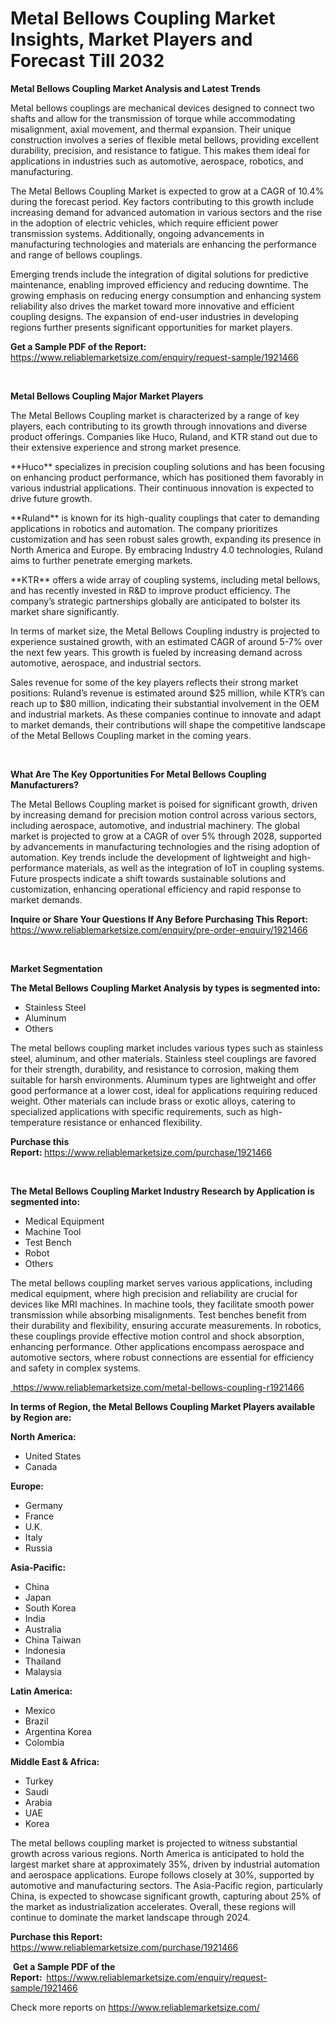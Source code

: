 <p><h1>Metal Bellows Coupling Market Insights, Market Players and Forecast Till 2032</h1></p><p><strong>Metal Bellows Coupling Market Analysis and Latest Trends</strong></p>
<p><p>Metal bellows couplings are mechanical devices designed to connect two shafts and allow for the transmission of torque while accommodating misalignment, axial movement, and thermal expansion. Their unique construction involves a series of flexible metal bellows, providing excellent durability, precision, and resistance to fatigue. This makes them ideal for applications in industries such as automotive, aerospace, robotics, and manufacturing.</p><p>The Metal Bellows Coupling Market is expected to grow at a CAGR of 10.4% during the forecast period. Key factors contributing to this growth include increasing demand for advanced automation in various sectors and the rise in the adoption of electric vehicles, which require efficient power transmission systems. Additionally, ongoing advancements in manufacturing technologies and materials are enhancing the performance and range of bellows couplings. </p><p>Emerging trends include the integration of digital solutions for predictive maintenance, enabling improved efficiency and reducing downtime. The growing emphasis on reducing energy consumption and enhancing system reliability also drives the market toward more innovative and efficient coupling designs. The expansion of end-user industries in developing regions further presents significant opportunities for market players.</p></p>
<p><strong>Get a Sample PDF of the Report:&nbsp;</strong> <a href="https://www.reliablemarketsize.com/enquiry/request-sample/1921466?utm_campaign=3248&utm_medium=2&utm_source=Github&utm_content=ia&utm_term=10042025&utm_id=metal-bellows-coupling">https://www.reliablemarketsize.com/enquiry/request-sample/1921466</a></p>
<p>&nbsp;</p>
<p><strong>Metal Bellows Coupling Major Market Players</strong></p>
<p><p>The Metal Bellows Coupling market is characterized by a range of key players, each contributing to its growth through innovations and diverse product offerings. Companies like Huco, Ruland, and KTR stand out due to their extensive experience and strong market presence.</p><p>**Huco** specializes in precision coupling solutions and has been focusing on enhancing product performance, which has positioned them favorably in various industrial applications. Their continuous innovation is expected to drive future growth.</p><p>**Ruland** is known for its high-quality couplings that cater to demanding applications in robotics and automation. The company prioritizes customization and has seen robust sales growth, expanding its presence in North America and Europe. By embracing Industry 4.0 technologies, Ruland aims to further penetrate emerging markets.</p><p>**KTR** offers a wide array of coupling systems, including metal bellows, and has recently invested in R&D to improve product efficiency. The company’s strategic partnerships globally are anticipated to bolster its market share significantly.</p><p>In terms of market size, the Metal Bellows Coupling industry is projected to experience sustained growth, with an estimated CAGR of around 5-7% over the next few years. This growth is fueled by increasing demand across automotive, aerospace, and industrial sectors.</p><p>Sales revenue for some of the key players reflects their strong market positions: Ruland’s revenue is estimated around $25 million, while KTR’s can reach up to $80 million, indicating their substantial involvement in the OEM and industrial markets. As these companies continue to innovate and adapt to market demands, their contributions will shape the competitive landscape of the Metal Bellows Coupling market in the coming years.</p></p>
<p>&nbsp;</p>
<p><strong>What Are The Key Opportunities For Metal Bellows Coupling Manufacturers?</strong></p>
<p><p>The Metal Bellows Coupling market is poised for significant growth, driven by increasing demand for precision motion control across various sectors, including aerospace, automotive, and industrial machinery. The global market is projected to grow at a CAGR of over 5% through 2028, supported by advancements in manufacturing technologies and the rising adoption of automation. Key trends include the development of lightweight and high-performance materials, as well as the integration of IoT in coupling systems. Future prospects indicate a shift towards sustainable solutions and customization, enhancing operational efficiency and rapid response to market demands.</p></p>
<p><strong>Inquire or Share Your Questions If Any Before Purchasing This Report:</strong> <a href="https://www.reliablemarketsize.com/enquiry/pre-order-enquiry/1921466?utm_campaign=3248&utm_medium=2&utm_source=Github&utm_content=ia&utm_term=10042025&utm_id=metal-bellows-coupling">https://www.reliablemarketsize.com/enquiry/pre-order-enquiry/1921466</a></p>
<p>&nbsp;</p>
<p><strong>Market Segmentation</strong></p>
<p><strong>The Metal Bellows Coupling Market Analysis by types is segmented into:</strong></p>
<p><ul><li>Stainless Steel</li><li>Aluminum</li><li>Others</li></ul></p>
<p><p>The metal bellows coupling market includes various types such as stainless steel, aluminum, and other materials. Stainless steel couplings are favored for their strength, durability, and resistance to corrosion, making them suitable for harsh environments. Aluminum types are lightweight and offer good performance at a lower cost, ideal for applications requiring reduced weight. Other materials can include brass or exotic alloys, catering to specialized applications with specific requirements, such as high-temperature resistance or enhanced flexibility.</p></p>
<p><strong>Purchase this Report:&nbsp;</strong><a href="https://www.reliablemarketsize.com/purchase/1921466?utm_campaign=3248&utm_medium=2&utm_source=Github&utm_content=ia&utm_term=10042025&utm_id=metal-bellows-coupling">https://www.reliablemarketsize.com/purchase/1921466</a></p>
<p>&nbsp;</p>
<p><strong>The Metal Bellows Coupling Market Industry Research by Application is segmented into:</strong></p>
<p><ul><li>Medical Equipment</li><li>Machine Tool</li><li>Test Bench</li><li>Robot</li><li>Others</li></ul></p>
<p><p>The metal bellows coupling market serves various applications, including medical equipment, where high precision and reliability are crucial for devices like MRI machines. In machine tools, they facilitate smooth power transmission while absorbing misalignments. Test benches benefit from their durability and flexibility, ensuring accurate measurements. In robotics, these couplings provide effective motion control and shock absorption, enhancing performance. Other applications encompass aerospace and automotive sectors, where robust connections are essential for efficiency and safety in complex systems.</p></p>
<p><a href="https://www.reliablemarketsize.com/metal-bellows-coupling-r1921466?utm_campaign=3248&utm_medium=2&utm_source=Github&utm_content=ia&utm_term=10042025&utm_id=metal-bellows-coupling">&nbsp;https://www.reliablemarketsize.com/metal-bellows-coupling-r1921466</a></p>
<p><strong>In terms of Region, the Metal Bellows Coupling Market Players available by Region are:</strong></p>
<p>
    <p> <strong> North America: </strong>
        <ul>
            <li>United States</li>
            <li>Canada</li>
        </ul>
        </p> 
    <p> <strong> Europe: </strong>
        <ul>
            <li>Germany</li>
            <li>France</li>
            <li>U.K.</li>
            <li>Italy</li>
            <li>Russia</li>
        </ul>
        </p> 
    <p> <strong> Asia-Pacific: </strong>
        <ul>
            <li>China</li>
            <li>Japan</li>
            <li>South Korea</li>
            <li>India</li>
            <li>Australia</li>
            <li>China Taiwan</li>
            <li>Indonesia</li>
            <li>Thailand</li>
            <li>Malaysia</li>
        </ul>
        </p> 
    <p> <strong> Latin America: </strong>
        <ul>
            <li>Mexico</li>
            <li>Brazil</li>
            <li>Argentina Korea</li>
            <li>Colombia</li>
        </ul>
        </p> 
    <p> <strong> Middle East & Africa: </strong>
        <ul>
            <li>Turkey</li>
            <li>Saudi</li>
            <li>Arabia</li>
            <li>UAE</li>
            <li>Korea</li>
        </ul>
    </p>
    </p>
<p><p>The metal bellows coupling market is projected to witness substantial growth across various regions. North America is anticipated to hold the largest market share at approximately 35%, driven by industrial automation and aerospace applications. Europe follows closely at 30%, supported by automotive and manufacturing sectors. The Asia-Pacific region, particularly China, is expected to showcase significant growth, capturing about 25% of the market as industrialization accelerates. Overall, these regions will continue to dominate the market landscape through 2024.</p></p>
<p><strong>Purchase this Report: </strong><a href="https://www.reliablemarketsize.com/purchase/1921466?utm_campaign=3248&utm_medium=2&utm_source=Github&utm_content=ia&utm_term=10042025&utm_id=metal-bellows-coupling">https://www.reliablemarketsize.com/purchase/1921466</a></p>
<p>&nbsp;<strong>Get a Sample PDF of the Report:&nbsp;&nbsp;</strong><a href="https://www.reliablemarketsize.com/enquiry/request-sample/1921466?utm_campaign=3248&utm_medium=2&utm_source=Github&utm_content=ia&utm_term=10042025&utm_id=metal-bellows-coupling">https://www.reliablemarketsize.com/enquiry/request-sample/1921466</a></p>
<p><strong></strong></p>
<p>Check more reports on <a href="https://www.reliablemarketsize.com/?utm_campaign=3248&utm_medium=2&utm_source=Github&utm_content=ia&utm_term=10042025&utm_id=metal-bellows-coupling">https://www.reliablemarketsize.com/</a></p>